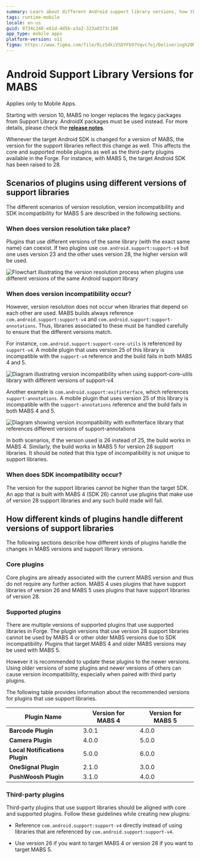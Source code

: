 ```yaml
---
summary: Learn about different Android support library versions, how these versions are handled by MABS and how they should be handled by customers and plugin developers.
tags: runtime-mobile
locale: en-us
guid: 8734c248-e81d-4d5b-a3a2-323a0373c188
app_type: mobile apps
platform-version: o11
figma: https://www.figma.com/file/RizSdkiVSDYFb97Vqvc7oj/Delivering%20Mobile%20Apps?node-id=313:3
---
```


# Android Support Library Versions for MABS

<div class="info" markdown="1">

Applies only to Mobile Apps.

</div>

<div class="warning" markdown="1">

Starting with version 10, MABS no longer replaces the legacy packages from Support Library. AndroidX packages must be used instead. For more details, please check the **[release notes](https://success.outsystems.com/support/release_notes/mobile_apps_build_service_versions/mabs_10_release_notes/#breaking-changes)**.

</div>

Whenever the target Android SDK is changed for a version of MABS, the version for the support libraries reflect this change as well. This affects the core and supported mobile plugins as well as the third-party plugins available in the Forge. For instance, with MABS 5, the target Android SDK has been raised to 28.

## Scenarios of plugins using different versions of support libraries

The different scenarios of version resolution, version incompatibility and SDK incompatibility for MABS 5 are described in the following sections.

### When does version resolution take place?

Plugins that use different versions of the same library (with the exact same name) can coexist. If two plugins use `com.android.support:support-v4` but one uses version 23 and the other uses version 28, the higher version will be used.

![Flowchart illustrating the version resolution process when plugins use different versions of the same Android support library](images/android-support-library-versions-2.png "Version Resolution Process")


### When does version incompatibility occur?

However, version resolution does not occur when libraries that depend on each other are used. MABS builds always reference `com.android.support:support-v4` and `com.android.support:support-annotations`. Thus, libraries associated to these must be handled carefully to ensure that the different versions match.

For instance, `com.android.support:support-core-utils` is referenced by `support-v4`. A mobile plugin that uses version 25 of this library is incompatible with the `support-v4` reference and the build fails in both MABS 4 and 5.

![Diagram illustrating version incompatibility when using support-core-utils library with different versions of support-v4](images/android-support-library-versions-3.png "Version Incompatibility with Support Core Utils Library")

Another example is `com.android.support:exifinterface`, which references `support-annotations`. A mobile plugin that uses version 25 of this library is incompatible with the `support-annotations` reference and the build fails in both MABS 4 and 5.

![Diagram showing version incompatibility with exifinterface library that references different versions of support-annotations](images/android-support-library-versions-1.png "Version Incompatibility with Support Annotations Library")

In both scenarios, if the version used is 26 instead of 25, the build works in MABS 4. Similarly, the build works in MABS 5 for version 28 support libraries.
It should be noted that this type of incompatibility is not unique to support libraries.

### When does SDK incompatibility occur?

The version for the support libraries cannot be higher than the target SDK. An app that is built with MABS 4 (SDK 26) cannot use plugins that make use of version 28 support libraries and any such build made will fail.

## How different kinds of plugins handle different versions of support libraries 

The following sections describe how different kinds of plugins handle the changes in MABS versions and support library versions.

### Core plugins

Core plugins are already associated with the current MABS version and thus do not require any further action. MABS 4 uses plugins that have support libraries of version 26 and MABS 5 uses plugins that have support libraries of version 28.

### Supported plugins

There are multiple versions of supported plugins that use supported libraries in Forge. The plugin versions that use version 28 support libraries cannot be used by MABS 4 or other older MABS versions due to SDK incompatibility. Plugins that target MABS 4 and older MABS versions may be used with MABS 5. 

However it is recommended to update these plugins to the newer versions. Using older versions of some plugins and newer versions of others can cause version incompatibility, especially when paired with third party plugins.

The following table provides information about the recommended versions for plugins that use support libraries.

|Plugin Name|Version for MABS 4	|Version for MABS 5|
|---|---|---|
|**Barcode Plugin**|3.0.1|4.0.0|
|**Camera Plugin**|4.0.0|5.0.0|
|**Local Notifications Plugin**|5.0.0|6.0.0|
|**OneSignal Plugin**|2.1.0|3.0.0|
|**PushWoosh Plugin**|3.1.0|4.0.0|

### Third-party plugins

Third-party plugins that use support libraries should be aligned with core and supported plugins. Follow these guidelines while creating new plugins:

* Reference `com.android.support:support-v4` directly instead of using libraries that are referenced by `com.android.support:support-v4`.

* Use version 26 if you want to target MABS 4 or version 28 if you want to target MABS 5.
